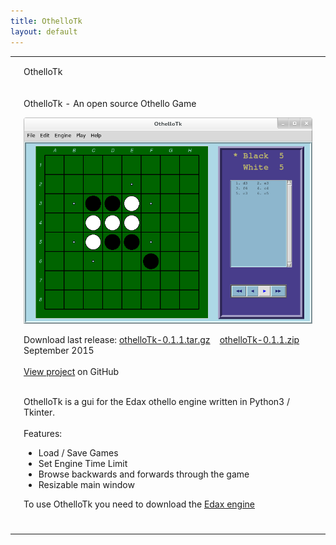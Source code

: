```yaml
---
title: OthelloTk
layout: default
---
```


<table class="content" border="0" cellpadding="0" cellspacing="0">
    <tbody>
        <tr>
            <td class="navtop_left"></td>
            <td class="navtop_mid">
                <p style="float: left;">OthelloTk</p>
            </td>
            <td class="navtop_right"></td>
        </tr>
        <tr>
            <td class="navmid_left"></td>
            <td id="contentId" class="content_mid">
                <p class="header">OthelloTk - An open source Othello Game</p>        	    	    
	            <p class="centeredImage">
                    <img src="/images/Screenshot-othellotk-big.png" alt="othellotk screenshot" />
                </p>
                <p class="maintext">
	                Download last release: <a href="https://github.com/johncheetham/othelloTk/archive/v0.1.1.tar.gz">othelloTk-0.1.1.tar.gz</a> &nbsp;&nbsp;
                                   <a href="https://github.com/johncheetham/othelloTk/archive/v0.1.1.zip">othelloTk-0.1.1.zip</a> &nbsp;&nbsp;
                                   September 2015 <br /><br />                  
                    <a href='https://github.com/johncheetham/othelloTk'>View project</a> on GitHub<br /><br /> 
                </p>
                <p class="maintext">	    
	                OthelloTk is a gui for the Edax othello engine written in Python3 / Tkinter. <br /><br />
                    Features:
                </p>
                <ul class="bullets">            
                    <li> Load / Save Games</li>
                    <li> Set Engine Time Limit</li>
                    <li> Browse backwards and forwards through the game</li>
                    <li> Resizable main window</li>          
                </ul>               
                <p class="maintext"> 
                    To use OthelloTk you need to download the <a href='https://github.com/abulmo/edax-reversi'>Edax engine</a><br /><br />
                </p>         
            </td>
            <td class="navmid_right"></td>
        </tr>
        <tr>
            <td class="navbot_left"></td>
            <td class="navbot_mid"></td>
            <td class="navbot_right"></td>
        </tr>
    </tbody>
</table>

